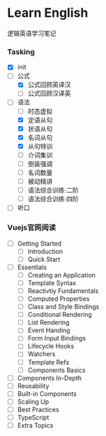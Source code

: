# Learn English

逻辑英语学习笔记

### Tasking

- [x] init
- [ ] 公式
	- [x] 公式回顾英译汉
	- [ ] 公式回顾汉译英
- [ ] 语法
	- [ ] 时态虚拟
	- [x] 定语从句
	- [x] 状语从句
	- [x] 名词从句
	- [x] 从句特训
	- [ ] 介词集训
	- [ ] 倒装强调
	- [ ] 名词数量
	- [ ] 被动精讲
	- [ ] 语法综合训练·二阶
	- [ ] 语法综合训练·四阶
- [ ] 听口

### Vuejs官网阅读
- [ ] Getting Started
	- [ ] Introduction
	- [ ] Quick Start
- [ ] Essentials
	- [ ] Creating an Application
	- [ ] Template Syntax
	- [ ] Reactivtiy Fundamentals
	- [ ] Computed Properties
	- [ ] Class and Style Bindings
	- [ ] Conditional Rendering
	- [ ] List Rendering
	- [ ] Event Handing
	- [ ] Form Input Bindings
	- [ ] Lifecycle Hooks
	- [ ] Watchers
	- [ ] Template Refs
	- [ ] Components Basics
- [ ] Components In-Depth
- [ ] Reusability
- [ ] Built-in Components
- [ ] Scaling Up
- [ ] Best Practices
- [ ] TypeScript
- [ ] Extra Topics